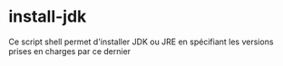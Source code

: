 # install-jdk
Ce script shell permet d'installer JDK ou JRE en spécifiant les versions prises en charges par ce dernier
